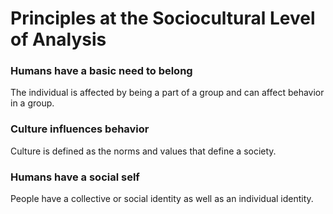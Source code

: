 
# Principles at the Sociocultural Level of Analysis


### Humans have a basic need to belong

The individual is affected by being a part of a group and can affect behavior in a group.

### Culture influences behavior

Culture is defined as the norms and values that define a society.

### Humans have a social self

People have a collective or social identity as well as an individual identity.
